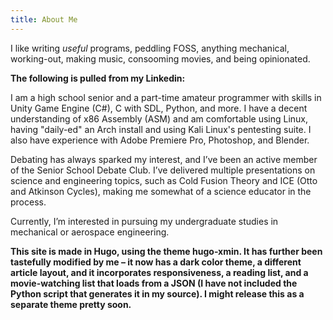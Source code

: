 ```yaml
---
title: About Me
---
```


I like writing _useful_ programs, peddling FOSS, anything mechanical, working-out, making music, consooming movies, and being opinionated.

**The following is pulled from my Linkedin:**

I am a high school senior and a part-time amateur programmer with skills in Unity Game Engine (C#), C with SDL, Python, and more. I have a decent understanding of x86 Assembly (ASM) and am comfortable using Linux, having "daily-ed" an Arch install and using Kali Linux's pentesting suite. I also have experience with Adobe Premiere Pro, Photoshop, and Blender.

Debating has always sparked my interest, and I’ve been an active member of the Senior School Debate Club. I’ve delivered multiple presentations on science and engineering topics, such as Cold Fusion Theory and ICE (Otto and Atkinson Cycles), making me somewhat of a science educator in the process.

Currently, I’m interested in pursuing my undergraduate studies in mechanical or aerospace engineering.

**This site is made in Hugo, using the theme hugo-xmin. It has further been tastefully modified by me – it now has a dark color theme, a different article layout, and it incorporates responsiveness, a reading list, and a movie-watching list that loads from a JSON (I have not included the Python script that generates it in my source). I might release this as a separate theme pretty soon.**
